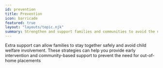 ```yaml
---
id: prevention
title: Prevention
icon: barricade
featured: true
layout: "layouts/topic.njk"
summary: Strengthen and support families and communities to avoid the need for child welfare involvement.
---
```


Extra support can allow families to stay together safely and avoid child welfare involvement. These strategies can help you provide early intervention and community-based support to prevent the need for out-of-home placements